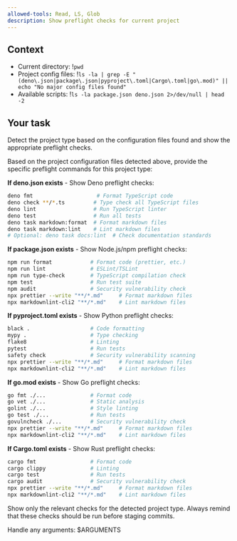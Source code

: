 ```yaml
---
allowed-tools: Read, LS, Glob
description: Show preflight checks for current project  
---
```


## Context
- Current directory: !`pwd`
- Project config files: !`ls -la | grep -E "(deno\.json|package\.json|pyproject\.toml|Cargo\.toml|go\.mod)" || echo "No major config files found"`
- Available scripts: !`ls -la package.json deno.json 2>/dev/null | head -2`

## Your task
Detect the project type based on the configuration files found and show the appropriate preflight checks.

Based on the project configuration files detected above, provide the specific preflight commands for this project type:

**If deno.json exists** - Show Deno preflight checks:
```bash
deno fmt                    # Format TypeScript code
deno check **/*.ts         # Type check all TypeScript files  
deno lint                  # Run TypeScript linter
deno test                  # Run all tests
deno task markdown:format  # Format markdown files
deno task markdown:lint    # Lint markdown files
# Optional: deno task docs:lint  # Check documentation standards
```

**If package.json exists** - Show Node.js/npm preflight checks:
```bash
npm run format            # Format code (prettier, etc.)
npm run lint              # ESLint/TSLint
npm run type-check        # TypeScript compilation check
npm test                  # Run test suite
npm audit                 # Security vulnerability check
npx prettier --write "**/*.md"     # Format markdown files
npx markdownlint-cli2 "**/*.md"    # Lint markdown files
```

**If pyproject.toml exists** - Show Python preflight checks:
```bash
black .                   # Code formatting
mypy .                    # Type checking
flake8                    # Linting
pytest                    # Run tests
safety check              # Security vulnerability scanning
npx prettier --write "**/*.md"     # Format markdown files
npx markdownlint-cli2 "**/*.md"    # Lint markdown files
```

**If go.mod exists** - Show Go preflight checks:
```bash
go fmt ./...              # Format code
go vet ./...              # Static analysis
golint ./...              # Style linting
go test ./...             # Run tests
govulncheck ./...         # Security vulnerability check
npx prettier --write "**/*.md"     # Format markdown files
npx markdownlint-cli2 "**/*.md"    # Lint markdown files
```

**If Cargo.toml exists** - Show Rust preflight checks:
```bash
cargo fmt                 # Format code
cargo clippy              # Linting
cargo test                # Run tests
cargo audit               # Security vulnerability check
npx prettier --write "**/*.md"     # Format markdown files
npx markdownlint-cli2 "**/*.md"    # Lint markdown files
```

Show only the relevant checks for the detected project type. Always remind that these checks should be run before staging commits.

Handle any arguments: $ARGUMENTS